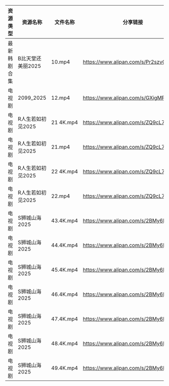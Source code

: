 | 资源类型   | 资源名称        | 文件名称      | 分享链接                                 | 更新时间                |
| ------ | ----------- | --------- | ------------------------------------ | ------------------- |
| 最新韩剧合集 | B比天堂还美丽2025 | 10.mp4    | https://www.alipan.com/s/Pr2szvQtkSA | 2025-05-20 12:05:16 |
| 电视剧    | 2099_2025   | 12.mp4    | https://www.alipan.com/s/GXigMRaVR89 | 2025-05-20 18:05:05 |
| 电视剧    | R人生若如初见2025 | 21 4K.mp4 | https://www.alipan.com/s/ZQ9cL77ZgpR | 2025-05-20 21:05:30 |
| 电视剧    | R人生若如初见2025 | 21.mp4    | https://www.alipan.com/s/ZQ9cL77ZgpR | 2025-05-20 20:05:29 |
| 电视剧    | R人生若如初见2025 | 22 4K.mp4 | https://www.alipan.com/s/ZQ9cL77ZgpR | 2025-05-20 21:05:29 |
| 电视剧    | R人生若如初见2025 | 22.mp4    | https://www.alipan.com/s/ZQ9cL77ZgpR | 2025-05-20 20:05:29 |
| 电视剧    | S狮城山海2025   | 43.4K.mp4 | https://www.alipan.com/s/2BMy6HL58NJ | 2025-05-20 12:05:35 |
| 电视剧    | S狮城山海2025   | 44.4K.mp4 | https://www.alipan.com/s/2BMy6HL58NJ | 2025-05-20 12:05:35 |
| 电视剧    | S狮城山海2025   | 45.4K.mp4 | https://www.alipan.com/s/2BMy6HL58NJ | 2025-05-20 12:05:34 |
| 电视剧    | S狮城山海2025   | 46.4K.mp4 | https://www.alipan.com/s/2BMy6HL58NJ | 2025-05-20 12:05:34 |
| 电视剧    | S狮城山海2025   | 47.4K.mp4 | https://www.alipan.com/s/2BMy6HL58NJ | 2025-05-20 12:05:33 |
| 电视剧    | S狮城山海2025   | 48.4K.mp4 | https://www.alipan.com/s/2BMy6HL58NJ | 2025-05-20 12:05:33 |
| 电视剧    | S狮城山海2025   | 49.4K.mp4 | https://www.alipan.com/s/2BMy6HL58NJ | 2025-05-20 12:05:32 |
